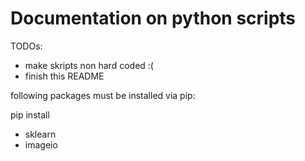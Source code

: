 # Documentation on python scripts

TODOs:
- make skripts non hard coded :(
- finish this README

following packages must be installed via pip:

pip install <packageName>

- sklearn
- imageio